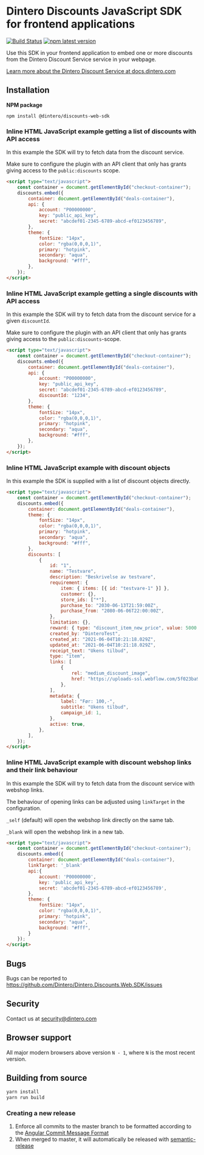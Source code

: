 # Dintero Discounts JavaScript SDK for frontend applications

[![Build Status](https://github.com/dintero/Dintero.Discounts.Web.SDK/workflows/CI/badge.svg)](https://github.com/dintero/Dintero.Discounts.Web.SDK/actions?query=workflow%3ACI+branch%3Amaster) [![npm latest version](https://img.shields.io/npm/v/@dintero/discounts-web-sdk/latest.svg)](https://www.npmjs.com/package/@dintero/discounts-web-sdk)

Use this SDK in your frontend application to embed one or more discounts from the Dintero Discount Service service in your webpage.

[Learn more about the Dintero Discount Service at docs.dintero.com](https://docs.dintero.com/docs/discount-service/)

## Installation

**NPM package**

```
npm install @dintero/discounts-web-sdk
```

### Inline HTML JavaScript example getting a list of discounts with API access

In this example the SDK will try to fetch data from the discount service.

Make sure to configure the plugin with an API client that only has grants giving access to the
`public:discounts` scope.

```html
<script type="text/javascript">
    const container = document.getElementById("checkout-container");
    discounts.embed({
        container: document.getElementById("deals-container"),
        api: {
            account: "P00000000",
            key: "public_api_key",
            secret: "abcdef01-2345-6789-abcd-ef0123456789",
        },
        theme: {
            fontSize: "14px",
            color: "rgba(0,0,0,1)",
            primary: "hotpink",
            secondary: "aqua",
            background: "#fff",
        },
    });
</script>
```

### Inline HTML JavaScript example getting a single discounts with API access

In this example the SDK will try to fetch data from the discount service for a given `discountId`.

Make sure to configure the plugin with an API client that only has grants giving access to the `public:discounts`-scope.

```html
<script type="text/javascript">
    const container = document.getElementById("checkout-container");
    discounts.embed({
        container: document.getElementById("deals-container"),
        api: {
            account: "P00000000",
            key: "public_api_key",
            secret: "abcdef01-2345-6789-abcd-ef0123456789",
            discountId: "1234",
        },
        theme: {
            fontSize: "14px",
            color: "rgba(0,0,0,1)",
            primary: "hotpink",
            secondary: "aqua",
            background: "#fff",
        },
    });
</script>
```

### Inline HTML JavaScript example with discount objects

In this example the SDK is supplied with a list of discount objects directly.

```html
<script type="text/javascript">
    const container = document.getElementById("checkout-container");
    discounts.embed({
        container: document.getElementById("deals-container"),
        theme: {
            fontSize: "14px",
            color: "rgba(0,0,0,1)",
            primary: "hotpink",
            secondary: "aqua",
            background: "#fff",
        },
        discounts: [
            {
                id: "1",
                name: "Testvare",
                description: "Beskrivelse av testvare",
                requirement: {
                    item: { items: [{ id: "testvare-1" }] },
                    customer: {},
                    store_ids: ["*"],
                    purchase_to: "2030-06-13T21:59:00Z",
                    purchase_from: "2080-06-06T22:00:00Z",
                },
                limitation: {},
                reward: { type: "discount_item_new_price", value: 5000 },
                created_by: "DinteroTest",
                created_at: "2021-06-04T10:21:18.029Z",
                updated_at: "2021-06-04T10:21:18.029Z",
                receipt_text: "Ukens tilbud",
                type: "item",
                links: [
                    {
                        rel: "medium_discount_image",
                        href: "https://uploads-ssl.webflow.com/5f023ba9549ac22870f32943/5f1333ae5a496b0e0476975e_dintero-logo.svg",
                    },
                ],
                metadata: {
                    label: "Før: 100,-",
                    subtitle: "Ukens tilbud",
                    campaign_id: 1,
                },
                active: true,
            },
        ],
    });
</script>
```

### Inline HTML JavaScript example with discount webshop links and their link behaviour

In this example the SDK will try to fetch data from the discount service with webshop links.

The behaviour of opening links can be adjusted using `linkTarget` in the configuration.

`_self` (default) will open the webshop link directly on the same tab.

`_blank` will open the webshop link in a new tab.

```html
<script type="text/javascript">
    const container = document.getElementById("checkout-container");
    discounts.embed({
        container: document.getElementById("deals-container"),
        linkTarget: '_blank'
        api:{
            account: 'P00000000',
            key: 'public_api_key',
            secret: 'abcdef01-2345-6789-abcd-ef0123456789',
        },
        theme: {
            fontSize: "14px",
            color: "rgba(0,0,0,1)",
            primary: "hotpink",
            secondary: "aqua",
            background: "#fff",
        }
    });
</script>
```

## Bugs

Bugs can be reported to https://github.com/Dintero/Dintero.Discounts.Web.SDK/issues

## Security

Contact us at [security@dintero.com](mailto:security@dintero.com)

## Browser support

All major modern browsers above version `N - 1`, where `N` is the most recent version.

## Building from source

```bash
yarn install
yarn run build
```

### Creating a new release

1. Enforce all commits to the master branch to be formatted according to the
   [Angular Commit Message Format](https://github.com/angular/angular/blob/master/CONTRIBUTING.md#-commit-message-format)
2. When merged to master, it will automatically be released with
   [semantic-release](https://github.com/semantic-release/semantic-release)
